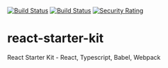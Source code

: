 [![Build Status](https://travis-ci.org/sisa-cafe/react-starter-kit.svg?branch=master)](https://travis-ci.org/sisa-cafe/react-starter-kit)
[![Build Status](https://img.shields.io/endpoint.svg?url=https%3A%2F%2Factions-badge.atrox.dev%2FMikeO7%2Freact-starter-kit%2Fbadge%3Fref%3Dmaster&style=flat-square)](https://actions-badge.atrox.dev/MikeO7/react-starter-kit/goto?ref=master)
[![Security Rating](https://sonarcloud.io/api/project_badges/measure?project=MikeO7_react-starter-kit&metric=security_rating)](https://sonarcloud.io/dashboard?id=MikeO7_react-starter-kit)

# react-starter-kit
React Starter Kit - React, Typescript, Babel, Webpack
